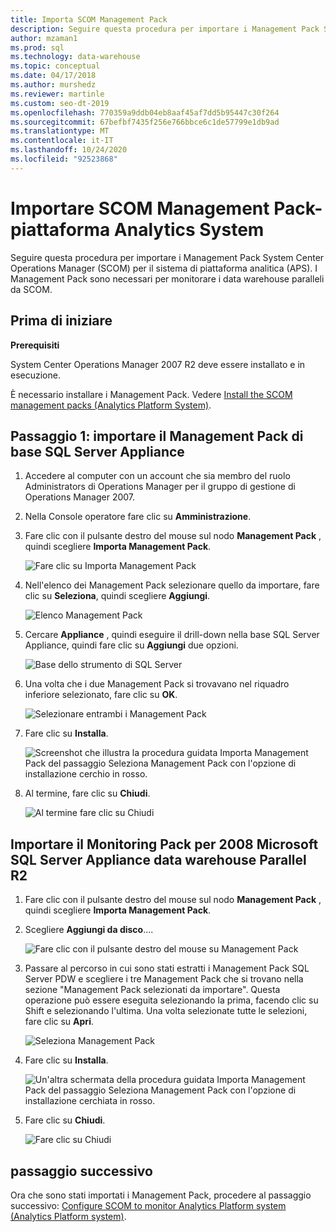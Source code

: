 ```yaml
---
title: Importa SCOM Management Pack
description: Seguire questa procedura per importare i Management Pack System Center Operations Manager (SCOM) per il sistema di piattaforma analitica (APS). I Management Pack sono necessari per monitorare i data warehouse paralleli da SCOM.
author: mzaman1
ms.prod: sql
ms.technology: data-warehouse
ms.topic: conceptual
ms.date: 04/17/2018
ms.author: murshedz
ms.reviewer: martinle
ms.custom: seo-dt-2019
ms.openlocfilehash: 770359a9ddb04eb8aaf45af7dd5b95447c30f264
ms.sourcegitcommit: 67befbf7435f256e766bbce6c1de57799e1db9ad
ms.translationtype: MT
ms.contentlocale: it-IT
ms.lasthandoff: 10/24/2020
ms.locfileid: "92523868"
---
```

# <a name="import-the-scom-management-pack---analytics-platform-system"></a>Importare SCOM Management Pack-piattaforma Analytics System
Seguire questa procedura per importare i Management Pack System Center Operations Manager (SCOM) per il sistema di piattaforma analitica (APS). I Management Pack sono necessari per monitorare i data warehouse paralleli da SCOM. 
  
## <a name="before-you-begin"></a><a name="BeforeBegin"></a>Prima di iniziare  
**Prerequisiti**  
  
System Center Operations Manager 2007 R2 deve essere installato e in esecuzione.  
  
È necessario installare i Management Pack. Vedere [Install the SCOM management packs &#40;Analytics Platform System&#41;](install-the-scom-management-packs.md).  
  
## <a name="step-1-import-the-sql-server-appliance-base-management-pack"></a><a name="Step1"></a>Passaggio 1: importare il Management Pack di base SQL Server Appliance  
  
1.  Accedere al computer con un account che sia membro del ruolo Administrators di Operations Manager per il gruppo di gestione di Operations Manager 2007.  
  
2.  Nella Console operatore fare clic su **Amministrazione**.  
  
3.  Fare clic con il pulsante destro del mouse sul nodo **Management Pack** , quindi scegliere **Importa Management Pack**.  
  
    ![Fare clic su Importa Management Pack](./media/import-the-scom-management-pack-for-pdw/SCOM_IMP.png "SCOM_IMP")  
  
4.  Nell'elenco dei Management Pack selezionare quello da importare, fare clic su **Seleziona**, quindi scegliere **Aggiungi**.  
  
    ![Elenco Management Pack](./media/import-the-scom-management-pack-for-pdw/SCOM_IMP2.png "SCOM_IMP2")  
  
5.  Cercare **Appliance** , quindi eseguire il drill-down nella base SQL Server Appliance, quindi fare clic su **Aggiungi** due opzioni.  
  
    ![Base dello strumento di SQL Server](./media/import-the-scom-management-pack-for-pdw/SCOM_IMP3.png "SCOM_IMP3")  
  
6.  Una volta che i due Management Pack si trovavano nel riquadro inferiore selezionato, fare clic su **OK**.  
  
    ![Selezionare entrambi i Management Pack](./media/import-the-scom-management-pack-for-pdw/SCOM_IMP4.png "SCOM_IMP4")  
  
7.  Fare clic su **Installa**.  
  
    ![Screenshot che illustra la procedura guidata Importa Management Pack del passaggio Seleziona Management Pack con l'opzione di installazione cerchio in rosso.](./media/import-the-scom-management-pack-for-pdw/SCOM_IMP5.png "SCOM_IMP5")  
  
8.  Al termine, fare clic su **Chiudi**.  
  
    ![Al termine fare clic su Chiudi](./media/import-the-scom-management-pack-for-pdw/SCOM_IMP6.png "SCOM_IMP6")  
  
## <a name="import-the-monitoring-pack-for-microsoft-sql-server-2008-r2-parallel-data-warehouse-appliance"></a><a name="Step2"></a>Importare il Monitoring Pack per 2008 Microsoft SQL Server Appliance data warehouse Parallel R2  
  
1.  Fare clic con il pulsante destro del mouse sul nodo **Management Pack** , quindi scegliere **Importa Management Pack**.  
  
2.  Scegliere **Aggiungi da disco**....  
  
    ![Fare clic con il pulsante destro del mouse su Management Pack](./media/import-the-scom-management-pack-for-pdw/SCOM_PDW.png "SCOM_PDW")  
  
3.  Passare al percorso in cui sono stati estratti i Management Pack SQL Server PDW e scegliere i tre Management Pack che si trovano nella sezione "Management Pack selezionati da importare". Questa operazione può essere eseguita selezionando la prima, facendo clic su Shift e selezionando l'ultima. Una volta selezionate tutte le selezioni, fare clic su **Apri**.  
  
    ![Seleziona Management Pack](./media/import-the-scom-management-pack-for-pdw/SCOM_PDW2.png "SCOM_PDW2")  
  
4.  Fare clic su **Installa**.  
  
    ![Un'altra schermata della procedura guidata Importa Management Pack del passaggio Seleziona Management Pack con l'opzione di installazione cerchiata in rosso.](./media/import-the-scom-management-pack-for-pdw/SCOM_PDW3.png "SCOM_PDW3")  
  
5.  Fare clic su **Chiudi**.  
  
    ![Fare clic su Chiudi](./media/import-the-scom-management-pack-for-pdw/SCOM_PDW4.png "SCOM_PDW4")  
  
## <a name="next-step"></a>passaggio successivo  
Ora che sono stati importati i Management Pack, procedere al passaggio successivo: [Configure SCOM to monitor Analytics Platform system &#40;Analytics Platform system&#41;](configure-scom-to-monitor-analytics-platform-system.md).  
  
<!-- MISSING LINKS ## See Also  
[Common Metadata Query Examples &#40;SQL Server PDW&#41;](../sqlpdw/common-metadata-query-examples-sql-server-pdw.md)  -->  
  
